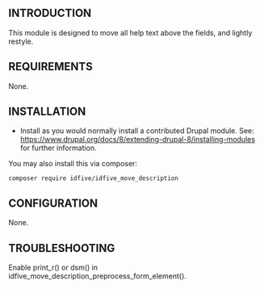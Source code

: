 INTRODUCTION
------------

This module is designed to move all help text above the fields, and lightly restyle.

REQUIREMENTS
------------

None.

INSTALLATION
------------

* Install as you would normally install a contributed Drupal module. See:
  https://www.drupal.org/docs/8/extending-drupal-8/installing-modules
  for further information.

You may also install this via composer:

```
composer require idfive/idfive_move_description
```

CONFIGURATION
-------------

None.


TROUBLESHOOTING
---------------

Enable print_r() or dsm() in idfive_move_description_preprocess_form_element().
